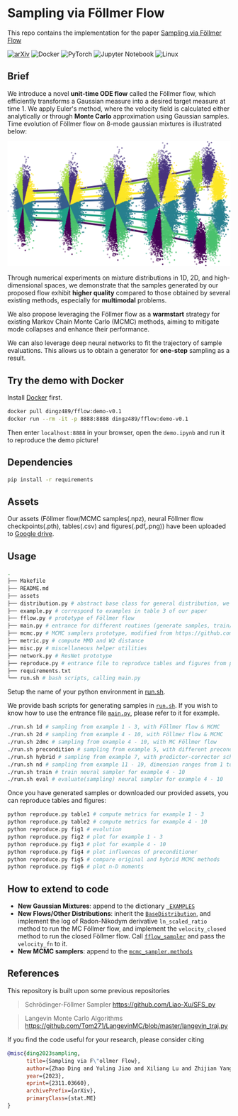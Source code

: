 # Sampling via Föllmer Flow
This repo contains the implementation for the paper [Sampling via Föllmer Flow](https://arxiv.org/abs/2311.03660)

[![arXiv](https://img.shields.io/badge/arXiv-2311.03660-b31b1b.svg?style=for-the-badge)](https://arxiv.org/abs/2311.03660)
![Docker](https://img.shields.io/badge/docker-%230db7ed.svg?style=for-the-badge&logo=docker&logoColor=white)
![PyTorch](https://img.shields.io/badge/PyTorch-%23EE4C2C.svg?style=for-the-badge&logo=PyTorch&logoColor=white)
![Jupyter Notebook](https://img.shields.io/badge/jupyter-%23FA0F00.svg?style=for-the-badge&logo=jupyter&logoColor=white)
![Linux](https://img.shields.io/badge/Linux-FCC624?style=for-the-badge&logo=linux&logoColor=black)

## Brief

We introduce a novel **unit-time ODE flow** called the Föllmer flow, which efficiently transforms a Gaussian measure into a desired target measure at time 1. We apply Euler's method, where the velocity field is calculated either analytically or through **Monte Carlo** approximation using Gaussian samples. Time evolution of Föllmer flow on 8-mode gaussian mixtures is illustrated below:

![evolution](assets/evolution.png)

Through numerical experiments on mixture distributions in 1D, 2D, and  high-dimensional spaces, we demonstrate that the samples generated by our proposed flow exhibit **higher quality** compared to those obtained by several existing methods, especially for **multimodal** problems.

We also propose leveraging the Föllmer flow as a **warmstart** strategy for existing Markov Chain Monte Carlo (MCMC) methods, aiming to mitigate mode collapses and enhance their performance.

We can also leverage deep neural networks to fit  the trajectory of sample evaluations. This allows us to obtain a generator for **one-step** sampling as a result.

## Try the demo with Docker

Install [Docker](https://docs.docker.com/engine/install/) first.

```bash
docker pull dingz489/fflow:demo-v0.1
docker run --rm -it -p 8888:8888 dingz489/fflow:demo-v0.1
```

Then enter `localhost:8888` in your browser, open the `demo.ipynb` and run it to reproduce the demo picture!

## Dependencies

```bash
pip install -r requirements
``` 

## Assets

Our assets (Föllmer flow/MCMC samples(.npz), neural Föllmer flow checkpoints(.pth), tables(.csv) and figures(.pdf,.png)) have been uploaded to [Google drive](https://drive.google.com/drive/folders/1GKR-L5Ak6dhPad8OP72oRP1EGJObIeZW?usp=sharing).

## Usage

```bash
.
├── Makefile
├── README.md
├── assets
├── distribution.py # abstract base class for general distribution, we implemented n-D Gaussian mixtures here
├── example.py # correspond to examples in table 3 of our paper
├── fflow.py # prototype of Föllmer flow
├── main.py # entrance for different routines (generate samples, train/eval networks)
├── mcmc.py # MCMC samplers prototype, modified from https://github.com/Tom271/LangevinMC/blob/master/langevin_traj.py
├── metric.py # compute MMD and W2 distance
├── misc.py # miscellaneous helper utilities
├── network.py # ResNet prototype
├── reproduce.py # entrance file to reproduce tables and figures from paper
├── requirements.txt
└── run.sh # bash scripts, calling main.py
```

Setup the name of your python environment in [run.sh](run.sh).

We provide bash scripts for generating samples in [`run.sh`](run.sh). If you wish to know how to use the entrance file [`main.py`](main.py), please refer to it for example.
```bash
./run.sh 1d # sampling from example 1 - 3, with Föllmer flow & MCMC
./run.sh 2d # sampling from example 4 - 10, with Föllmer flow & MCMC
./run.sh 2dmc # sampling from example 4 - 10, with MC Föllmer flow
./run.sh precondition # sampling from example 5, with different preconditioners
./run.sh hybrid # sampling from example 7, with predictor-corrector scheme
./run.sh nd # sampling from example 11 - 19, dimension ranges from 1 to 10
./run.sh train # train neural sampler for example 4 - 10
./run.sh eval # evaluate(sampling) neural sampler for example 4 - 10
```

Once you have generated samples or downloaded our provided assets, you can reproduce tables and figures:
```bash
python reproduce.py table1 # compute metrics for example 1 - 3
python reproduce.py table2 # compute metrics for example 4 - 10
python reproduce.py fig1 # evolution
python reproduce.py fig2 # plot for example 1 - 3
python reproduce.py fig3 # plot for example 4 - 10
python reproduce.py fig4 # plot influences of preconditioner
python reproduce.py fig5 # compare original and hybrid MCMC methods
python reproduce.py fig6 # plot n-D moments
```

## How to extend to code

- **New Gaussian Mixtures**: append to the dictionary [`_EXAMPLES`](example.py)
- **New Flows/Other Distributions**: inherit the [`BaseDistribution`](distribution.py), and implement the log of Radon-Nikodym derivative `ln_scaled_ratio` method to run the MC Föllmer flow, and implement the `velocity_closed` method to run the closed Föllmer flow. Call [`fflow_sampler`](fflow.py) and pass the `velocity_fn` to it.
- **New MCMC samplers**: append to the [`mcmc_sampler.methods`](mcmc.py)


## References
This repository is built upon some previous repositories

> Schrödinger-Föllmer Sampler https://github.com/Liao-Xu/SFS_py

> Langevin Monte Carlo Algorithms https://github.com/Tom271/LangevinMC/blob/master/langevin_traj.py

If you find the code useful for your research, please consider citing

```bib
@misc{ding2023sampling,
      title={Sampling via F\"ollmer Flow}, 
      author={Zhao Ding and Yuling Jiao and Xiliang Lu and Zhijian Yang and Cheng Yuan},
      year={2023},
      eprint={2311.03660},
      archivePrefix={arXiv},
      primaryClass={stat.ME}
}
```